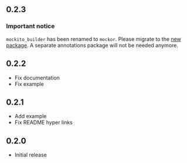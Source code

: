 ## 0.2.3

### Important notice

`mockito_builder` has been renamed to `mockor`.
Please migrate to the [new package](https://pub.dev/packages/mockor).
A separate annotations package will not be needed anymore.

## 0.2.2

* Fix documentation
* Fix example

## 0.2.1

* Add example
* Fix README hyper links

## 0.2.0

* Initial release
